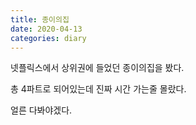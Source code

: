 ```yaml
---
title: 종이의집
date: 2020-04-13
categories: diary
---
```

넷플릭스에서 상위권에 들었던 종이의집을 봤다.

총 4파트로 되어있는데 진짜 시간 가는줄 몰랐다.

얼른 다봐야겠다.
